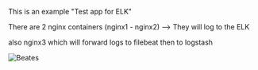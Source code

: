 This is an example "Test app for ELK" 

There are 2 nginx containers (nginx1 - nginx2) --> They will log to the ELK 

also nginx3 which will forward logs to filebeat then to logstash


![Beates](https://user-images.githubusercontent.com/20526165/74755685-cb13a380-5273-11ea-8b17-91afbf917351.png)
